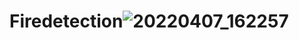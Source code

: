 # Firedetection![20220407_162257](https://user-images.githubusercontent.com/86348862/178145972-0f22e326-3ac7-47e7-887c-33c294f29553.jpg)
